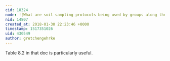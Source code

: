 ```yaml
---
cid: 18324
node: ![What are soil sampling protocols being used by groups along the gulf coast?](../notes/stevie/08-31-2017/what-are-soil-sampling-protocols-being-used-by-groups-along-the-gulf-coast)
nid: 14807
created_at: 2018-01-30 22:23:46 +0000
timestamp: 1517351026
uid: 430549
author: gretchengehrke
---
```


Table 8.2 in that doc is particularly useful.